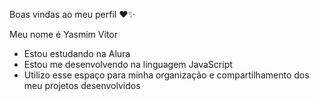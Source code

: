 Boas vindas ao meu perfil ❤️✨

Meu nome é Yasmim Vitor

- Estou estudando na Alura 
- Estou me desenvolvendo na linguagem JavaScript
- Utilizo esse espaço para minha organização e compartilhamento dos meu projetos desenvolvidos
